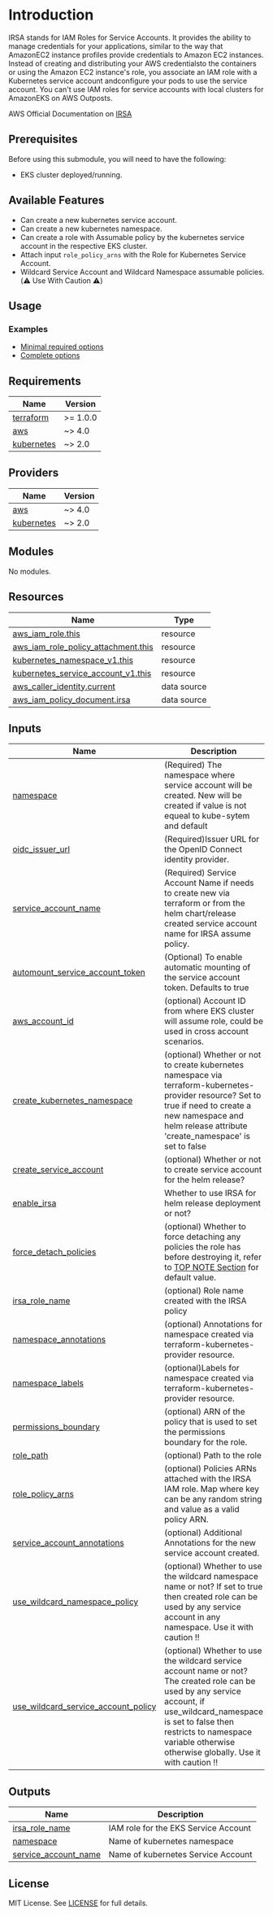 # Introduction

IRSA stands for IAM Roles for Service Accounts. It provides the ability to manage credentials for your applications, similar to the way that AmazonEC2 instance profiles provide credentials to Amazon EC2 instances. Instead of creating and distributing your AWS credentialsto the containers or using the Amazon EC2 instance's role, you associate an IAM role with a Kubernetes service account andconfigure your pods to use the service account. You can't use IAM roles for service accounts with local clusters for AmazonEKS on AWS Outposts.

AWS Official Documentation on [IRSA](https://docs.aws.amazon.com/eks/latest/userguide/iam-roles-for-service-accounts.html)

## Prerequisites

Before using this submodule, you will need to have the following:

- EKS cluster deployed/running.

## Available Features

- Can create a new kubernetes service account.
- Can create a new kubernetes namespace.
- Can create a role with Assumable policy by the kubernetes service account in the respective EKS cluster.
- Attach input `role_policy_arns` with the Role for Kubernetes Service Account.
- Wildcard Service Account and Wildcard Namespace assumable policies. (:warning: Use With Caution :warning:)

## Usage

### Examples
- [Minimal required options][examples]
- [Complete options][examples]

[examples]: ../../examples/irsa/main.tf

## Requirements

| Name | Version |
|------|---------|
| <a name="requirement_terraform"></a> [terraform](#requirement\_terraform) | >= 1.0.0 |
| <a name="requirement_aws"></a> [aws](#requirement\_aws) | ~> 4.0 |
| <a name="requirement_kubernetes"></a> [kubernetes](#requirement\_kubernetes) | ~> 2.0 |

## Providers

| Name | Version |
|------|---------|
| <a name="provider_aws"></a> [aws](#provider\_aws) | ~> 4.0 |
| <a name="provider_kubernetes"></a> [kubernetes](#provider\_kubernetes) | ~> 2.0 |

## Modules

No modules.

## Resources

| Name | Type |
|------|------|
| [aws_iam_role.this](https://registry.terraform.io/providers/hashicorp/aws/latest/docs/resources/iam_role) | resource |
| [aws_iam_role_policy_attachment.this](https://registry.terraform.io/providers/hashicorp/aws/latest/docs/resources/iam_role_policy_attachment) | resource |
| [kubernetes_namespace_v1.this](https://registry.terraform.io/providers/hashicorp/kubernetes/latest/docs/resources/namespace_v1) | resource |
| [kubernetes_service_account_v1.this](https://registry.terraform.io/providers/hashicorp/kubernetes/latest/docs/resources/service_account_v1) | resource |
| [aws_caller_identity.current](https://registry.terraform.io/providers/hashicorp/aws/latest/docs/data-sources/caller_identity) | data source |
| [aws_iam_policy_document.irsa](https://registry.terraform.io/providers/hashicorp/aws/latest/docs/data-sources/iam_policy_document) | data source |

## Inputs

| Name | Description | Type | Default | Required |
|------|-------------|------|---------|:--------:|
| <a name="input_namespace"></a> [namespace](#input\_namespace) | (Required) The namespace where service account will be created. New will be created if value is not equeal to kube-sytem and default | `string` | n/a | yes |
| <a name="input_oidc_issuer_url"></a> [oidc\_issuer\_url](#input\_oidc\_issuer\_url) | (Required)Issuer URL for the OpenID Connect identity provider. | `string` | n/a | yes |
| <a name="input_service_account_name"></a> [service\_account\_name](#input\_service\_account\_name) | (Required) Service Account Name if needs to create new via terraform or from the helm chart/release created service account name for IRSA assume policy. | `string` | n/a | yes |
| <a name="input_automount_service_account_token"></a> [automount\_service\_account\_token](#input\_automount\_service\_account\_token) | (Optional) To enable automatic mounting of the service account token. Defaults to true | `bool` | `null` | no |
| <a name="input_aws_account_id"></a> [aws\_account\_id](#input\_aws\_account\_id) | (optional) Account ID from where EKS cluster will assume role, could be used in cross account scenarios. | `string` | `""` | no |
| <a name="input_create_kubernetes_namespace"></a> [create\_kubernetes\_namespace](#input\_create\_kubernetes\_namespace) | (optional) Whether or not to create kubernetes namespace via terraform-kubernetes-provider resource? Set to true if need to create a new namespace and helm release attribute 'create\_namespace' is set to false | `bool` | `false` | no |
| <a name="input_create_service_account"></a> [create\_service\_account](#input\_create\_service\_account) | (optional) Whether or not to create service account for the helm release? | `bool` | `false` | no |
| <a name="input_enable_irsa"></a> [enable\_irsa](#input\_enable\_irsa) | Whether to use IRSA for helm release deployment or not? | `bool` | `true` | no |
| <a name="input_force_detach_policies"></a> [force\_detach\_policies](#input\_force\_detach\_policies) | (optional) Whether to force detaching any policies the role has before destroying it, refer to [TOP NOTE Section](https://registry.terraform.io/providers/hashicorp/aws/latest/docs/resources/iam_role) for default value. | `bool` | `true` | no |
| <a name="input_irsa_role_name"></a> [irsa\_role\_name](#input\_irsa\_role\_name) | (optional) Role name created with the IRSA policy | `string` | `""` | no |
| <a name="input_namespace_annotations"></a> [namespace\_annotations](#input\_namespace\_annotations) | (optional) Annotations for namespace created via terraform-kubernetes-provider resource. | `map(string)` | `{}` | no |
| <a name="input_namespace_labels"></a> [namespace\_labels](#input\_namespace\_labels) | (optional)Labels for namespace created via terraform-kubernetes-provider resource. | `map(string)` | `{}` | no |
| <a name="input_permissions_boundary"></a> [permissions\_boundary](#input\_permissions\_boundary) | (optional) ARN of the policy that is used to set the permissions boundary for the role. | `string` | `null` | no |
| <a name="input_role_path"></a> [role\_path](#input\_role\_path) | (optional)  Path to the role | `string` | `null` | no |
| <a name="input_role_policy_arns"></a> [role\_policy\_arns](#input\_role\_policy\_arns) | (optional) Policies ARNs attached with the IRSA IAM role. Map where key can be any random string and value as a valid policy ARN. | `map(string)` | `{}` | no |
| <a name="input_service_account_annotations"></a> [service\_account\_annotations](#input\_service\_account\_annotations) | (optional) Additional Annotations for the new service account created. | `map(string)` | `{}` | no |
| <a name="input_use_wildcard_namespace_policy"></a> [use\_wildcard\_namespace\_policy](#input\_use\_wildcard\_namespace\_policy) | (optional) Whether to use the wildcard namespace name or not? If set to true then created role can be used by any service account in any namespace. Use it with caution !! | `bool` | `false` | no |
| <a name="input_use_wildcard_service_account_policy"></a> [use\_wildcard\_service\_account\_policy](#input\_use\_wildcard\_service\_account\_policy) | (optional) Whether to use the wildcard service account name or not? The created role can be used by any service account, if use\_wildcard\_namespace is set to false then restricts to namespace variable otherwise otherwise globally. Use it with caution !! | `bool` | `false` | no |

## Outputs

| Name | Description |
|------|-------------|
| <a name="output_irsa_role_name"></a> [irsa\_role\_name](#output\_irsa\_role\_name) | IAM role for the EKS Service Account |
| <a name="output_namespace"></a> [namespace](#output\_namespace) | Name of kubernetes namespace |
| <a name="output_service_account_name"></a> [service\_account\_name](#output\_service\_account\_name) | Name of kubernetes Service Account |

## License

MIT License. See [LICENSE](https://github.com/ishuar/terraform-aws-eks/blob/main/LICENSE) for full details.